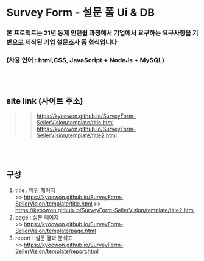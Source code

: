 # Survey Form - 설문 폼 Ui & DB
### 본 프로젝트는 21년 동계 인턴쉽 과정에서 기업에서 요구하는 요구사항을 기반으로 제작된 기업 설문조사 폼 형식입니다
### (사용 언어 : html,CSS, JavaScript + NodeJs + MySQL)
<br>
<br>

## site link (사이트 주소)
>> https://kyoowon.github.io/SurveyForm-SellerVision/template/title.html <br>
>> https://kyoowon.github.io/SurveyForm-SellerVision/template/title2.html

<br>
<br>

## 구성
  1. title : 메인 페이지<br>
    >> https://kyoowon.github.io/SurveyForm-SellerVision/template/title.html
    >> https://kyoowon.github.io/SurveyForm-SellerVision/template/title2.html
  2. page : 설문 페이지<br>
    >> https://kyoowon.github.io/SurveyForm-SellerVision/template/page.html
  3. report : 설문 결과 분석표<br>
    >> https://kyoowon.github.io/SurveyForm-SellerVision/template/report.html
